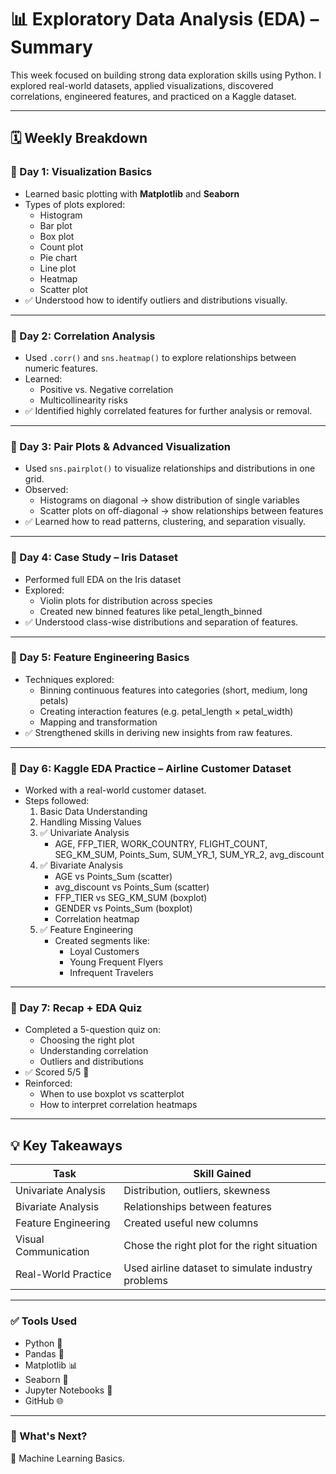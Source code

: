 # 📊 Exploratory Data Analysis (EDA) – Summary

This week focused on building strong data exploration skills using Python. I explored real-world datasets, applied visualizations, discovered correlations, engineered features, and practiced on a Kaggle dataset.

---

## 🗓️ Weekly Breakdown

### 📌 Day 1: Visualization Basics
- Learned basic plotting with **Matplotlib** and **Seaborn**
- Types of plots explored:
  - Histogram
  - Bar plot
  - Box plot
  - Count plot
  - Pie chart
  - Line plot
  - Heatmap
  - Scatter plot
- ✅ Understood how to identify outliers and distributions visually.

---

### 📌 Day 2: Correlation Analysis
- Used `.corr()` and `sns.heatmap()` to explore relationships between numeric features.
- Learned:
  - Positive vs. Negative correlation
  - Multicollinearity risks
- ✅ Identified highly correlated features for further analysis or removal.

---

### 📌 Day 3: Pair Plots & Advanced Visualization
- Used `sns.pairplot()` to visualize relationships and distributions in one grid.
- Observed:
  - Histograms on diagonal → show distribution of single variables
  - Scatter plots on off-diagonal → show relationships between features
- ✅ Learned how to read patterns, clustering, and separation visually.

---

### 📌 Day 4: Case Study – Iris Dataset
- Performed full EDA on the Iris dataset
- Explored:
  - Violin plots for distribution across species
  - Created new binned features like petal_length_binned
- ✅ Understood class-wise distributions and separation of features.

---

### 📌 Day 5: Feature Engineering Basics
- Techniques explored:
  - Binning continuous features into categories (short, medium, long petals)
  - Creating interaction features (e.g. petal_length × petal_width)
  - Mapping and transformation
- ✅ Strengthened skills in deriving new insights from raw features.

---

### 📌 Day 6: Kaggle EDA Practice – Airline Customer Dataset
- Worked with a real-world customer dataset.
- Steps followed:
  1. Basic Data Understanding
  2. Handling Missing Values
  3. ✅ Univariate Analysis
     - AGE, FFP_TIER, WORK_COUNTRY, FLIGHT_COUNT, SEG_KM_SUM, Points_Sum, SUM_YR_1, SUM_YR_2, avg_discount
  4. ✅ Bivariate Analysis
     - AGE vs Points_Sum (scatter)
     - avg_discount vs Points_Sum (scatter)
     - FFP_TIER vs SEG_KM_SUM (boxplot)
     - GENDER vs Points_Sum (boxplot)
     - Correlation heatmap
  5. ✅ Feature Engineering
     - Created segments like:
       - Loyal Customers
       - Young Frequent Flyers
       - Infrequent Travelers

---

### 📌 Day 7: Recap + EDA Quiz
- Completed a 5-question quiz on:
  - Choosing the right plot
  - Understanding correlation
  - Outliers and distributions
- ✅ Scored 5/5 🎉
- Reinforced:
  - When to use boxplot vs scatterplot
  - How to interpret correlation heatmaps

---

## 💡 Key Takeaways

| Task                             | Skill Gained                                       |
|----------------------------------|----------------------------------------------------|
| Univariate Analysis              | Distribution, outliers, skewness                   |
| Bivariate Analysis               | Relationships between features                     |
| Feature Engineering              | Created useful new columns                         |
| Visual Communication             | Chose the right plot for the right situation       |
| Real-World Practice              | Used airline dataset to simulate industry problems |

---

### ✅ Tools Used
- Python 🐍
- Pandas 🐼
- Matplotlib 📊
- Seaborn 🌊
- Jupyter Notebooks 📒
- GitHub 🌐

---

### 🚀 What's Next?
📁 Machine Learning Basics.

